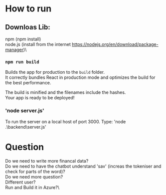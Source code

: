 # How to run

## Downloas Lib:

npm (npm install)\
node.js (install from the internet https://nodejs.org/en/download/package-manager)\

### `npm run build`

Builds the app for production to the `build` folder.\
It correctly bundles React in production mode and optimizes the build for the best performance.

The build is minified and the filenames include the hashes.\
Your app is ready to be deployed!

### 'node server.js'

To run the server on a local host of port 3000. Type: 'node .\backend\server.js'

# Question

Do we need to write more financal data?\
Do we need to have the chatbot understand 'sav' (increas the tokeniser and check for parts of the word)?\
Do we need more question?\
Different user?\
Run and Build it in Azure?\
